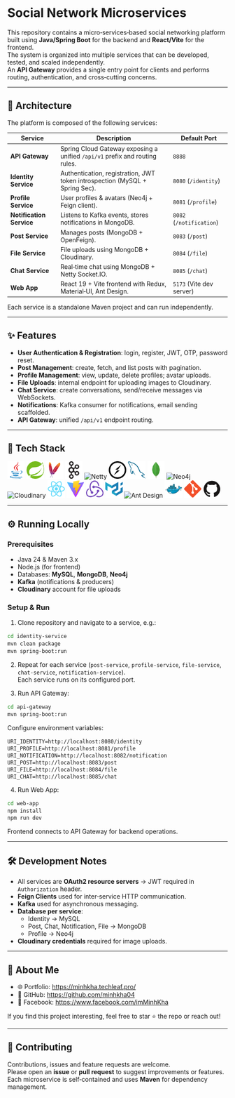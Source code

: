 # Social Network Microservices

This repository contains a micro‑services‑based social networking platform built using **Java/Spring Boot** for the backend and **React/Vite** for the frontend.  
The system is organized into multiple services that can be developed, tested, and scaled independently.  
An **API Gateway** provides a single entry point for clients and performs routing, authentication, and cross‑cutting concerns.

---

## 🚀 Architecture

The platform is composed of the following services:

| Service             | Description                                                                 | Default Port |
|---------------------|-----------------------------------------------------------------------------|--------------|
| **API Gateway**     | Spring Cloud Gateway exposing a unified `/api/v1` prefix and routing rules. | `8888`       |
| **Identity Service**| Authentication, registration, JWT token introspection (MySQL + Spring Sec). | `8080` (`/identity`) |
| **Profile Service** | User profiles & avatars (Neo4j + Feign client).                             | `8081` (`/profile`) |
| **Notification Service** | Listens to Kafka events, stores notifications in MongoDB.             | `8082` (`/notification`) |
| **Post Service**    | Manages posts (MongoDB + OpenFeign).                                        | `8083` (`/post`) |
| **File Service**    | File uploads using MongoDB + Cloudinary.                                    | `8084` (`/file`) |
| **Chat Service**    | Real‑time chat using MongoDB + Netty Socket.IO.                             | `8085` (`/chat`) |
| **Web App**         | React 19 + Vite frontend with Redux, Material‑UI, Ant Design.               | `5173` (Vite dev server) |

Each service is a standalone Maven project and can run independently.

---

## ✨ Features

- **User Authentication & Registration**: login, register, JWT, OTP, password reset.  
- **Post Management**: create, fetch, and list posts with pagination.  
- **Profile Management**: view, update, delete profiles; avatar uploads.  
- **File Uploads**: internal endpoint for uploading images to Cloudinary.  
- **Chat Service**: create conversations, send/receive messages via WebSockets.  
- **Notifications**: Kafka consumer for notifications, email sending scaffolded.  
- **API Gateway**: unified `/api/v1` endpoint routing.  

---

## 🧰 Tech Stack
<p>
  <!-- Backend -->
  <img alt="Java" src="https://raw.githubusercontent.com/devicons/devicon/master/icons/java/java-original.svg" height="40" />
  <img alt="Spring" src="https://raw.githubusercontent.com/devicons/devicon/master/icons/spring/spring-original.svg" height="40" />
  <img alt="Maven" src="https://raw.githubusercontent.com/devicons/devicon/master/icons/maven/maven-original.svg" height="40" />
  <img alt="Kafka" src="https://raw.githubusercontent.com/devicons/devicon/master/icons/apachekafka/apachekafka-original.svg" height="40" />
  <img alt="Netty" src="https://avatars.githubusercontent.com/u/288455?s=200&v=4" height="40" />
  <img alt="Socket.IO" src="https://raw.githubusercontent.com/devicons/devicon/master/icons/socketio/socketio-original.svg" height="40" />
  
  <!-- Databases -->
  <img alt="MySQL" src="https://raw.githubusercontent.com/devicons/devicon/master/icons/mysql/mysql-original.svg" height="40" />
  <img alt="MongoDB" src="https://raw.githubusercontent.com/devicons/devicon/master/icons/mongodb/mongodb-original.svg" height="40" />
  <img alt="Neo4j" src="https://avatars.githubusercontent.com/u/1955060?s=200&v=4" height="40" />
  <img alt="Cloudinary" src="https://res.cloudinary.com/cloudinary/image/upload/v1694700000/marketing/brand/cloudinary_icon_blue.svg" height="40" />
  
  <!-- Frontend -->
  <img alt="React" src="https://raw.githubusercontent.com/devicons/devicon/master/icons/react/react-original.svg" height="40" />
  <img alt="Vite" src="https://raw.githubusercontent.com/devicons/devicon/master/icons/vitejs/vitejs-original.svg" height="40" />
  <img alt="Redux" src="https://raw.githubusercontent.com/devicons/devicon/master/icons/redux/redux-original.svg" height="40" />
  <img alt="Material UI" src="https://raw.githubusercontent.com/devicons/devicon/master/icons/materialui/materialui-original.svg" height="40" />
  <img alt="Ant Design" src="https://avatars.githubusercontent.com/u/12101536?s=200&v=4" height="40" />
  
  <!-- DevOps / Others -->
  <img alt="Docker" src="https://raw.githubusercontent.com/devicons/devicon/master/icons/docker/docker-original.svg" height="40" />
  <img alt="Git" src="https://raw.githubusercontent.com/devicons/devicon/master/icons/git/git-original.svg" height="40" />
  <img alt="GitHub" src="https://raw.githubusercontent.com/devicons/devicon/master/icons/github/github-original.svg" height="40" />
</p>

---

## ⚙️ Running Locally

### Prerequisites
- Java 24 & Maven 3.x  
- Node.js (for frontend)  
- Databases: **MySQL**, **MongoDB**, **Neo4j**  
- **Kafka** (notifications & producers)  
- **Cloudinary** account for file uploads  

### Setup & Run

1. Clone repository and navigate to a service, e.g.:

```bash
cd identity-service
mvn clean package
mvn spring-boot:run
```

2. Repeat for each service (`post-service`, `profile-service`, `file-service`, `chat-service`, `notification-service`).  
   Each service runs on its configured port.

3. Run API Gateway:

```bash
cd api-gateway
mvn spring-boot:run
```

   Configure environment variables:
   ```env
   URI_IDENTITY=http://localhost:8080/identity
   URI_PROFILE=http://localhost:8081/profile
   URI_NOTIFICATION=http://localhost:8082/notification
   URI_POST=http://localhost:8083/post
   URI_FILE=http://localhost:8084/file
   URI_CHAT=http://localhost:8085/chat
   ```

4. Run Web App:

```bash
cd web-app
npm install
npm run dev
```

Frontend connects to API Gateway for backend operations.

---

## 🛠 Development Notes

- All services are **OAuth2 resource servers** → JWT required in `Authorization` header.  
- **Feign Clients** used for inter‑service HTTP communication.  
- **Kafka** used for asynchronous messaging.  
- **Database per service**:  
  - Identity → MySQL  
  - Post, Chat, Notification, File → MongoDB  
  - Profile → Neo4j  
- **Cloudinary credentials** required for image uploads.

---

## 👤 About Me

- 🌐 Portfolio: https://minhkha.techleaf.pro/  
- 💼 GitHub: https://github.com/minhkha04  
- 💬 Facebook: https://www.facebook.com/imMinhKha  

If you find this project interesting, feel free to star ⭐ the repo or reach out!

---

## 🤝 Contributing

Contributions, issues and feature requests are welcome.  
Please open an **issue** or **pull request** to suggest improvements or features.  
Each microservice is self‑contained and uses **Maven** for dependency management.

